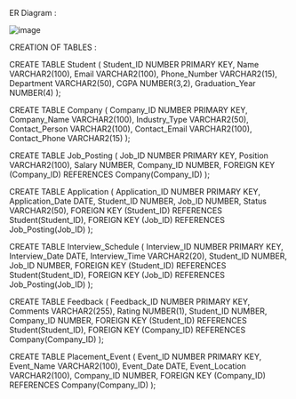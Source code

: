 ER Diagram :

![image](https://github.com/user-attachments/assets/890cbab4-86f1-4294-86bf-c8fca19a5495)

CREATION OF TABLES :


CREATE TABLE Student (
Student_ID NUMBER PRIMARY KEY, Name VARCHAR2(100),
Email VARCHAR2(100),
Phone_Number VARCHAR2(15), Department VARCHAR2(50), CGPA NUMBER(3,2),
Graduation_Year NUMBER(4)
);

CREATE TABLE Company (
Company_ID NUMBER PRIMARY KEY,
Company_Name VARCHAR2(100), Industry_Type VARCHAR2(50), Contact_Person VARCHAR2(100), Contact_Email VARCHAR2(100), Contact_Phone VARCHAR2(15)
);

CREATE TABLE Job_Posting ( Job_ID NUMBER PRIMARY KEY,
Position VARCHAR2(100), Salary NUMBER, Company_ID NUMBER,
FOREIGN KEY (Company_ID) REFERENCES
Company(Company_ID)
);

CREATE TABLE Application ( Application_ID NUMBER PRIMARY KEY, Application_Date DATE,
Student_ID NUMBER, Job_ID NUMBER, Status VARCHAR2(50),
FOREIGN KEY (Student_ID) REFERENCES
Student(Student_ID),
FOREIGN KEY (Job_ID) REFERENCES Job_Posting(Job_ID)
);
 
CREATE TABLE Interview_Schedule ( Interview_ID NUMBER PRIMARY KEY, Interview_Date DATE, Interview_Time VARCHAR2(20), Student_ID NUMBER,
Job_ID NUMBER,
FOREIGN KEY (Student_ID) REFERENCES
Student(Student_ID),
FOREIGN KEY (Job_ID) REFERENCES Job_Posting(Job_ID)
);


CREATE TABLE Feedback (
Feedback_ID NUMBER PRIMARY KEY,
Comments VARCHAR2(255), Rating NUMBER(1), Student_ID NUMBER, Company_ID NUMBER,
FOREIGN KEY (Student_ID) REFERENCES
Student(Student_ID),
FOREIGN KEY (Company_ID) REFERENCES
Company(Company_ID)
);

CREATE TABLE Placement_Event ( Event_ID NUMBER PRIMARY KEY,
Event_Name VARCHAR2(100), Event_Date DATE, Event_Location VARCHAR2(100), Company_ID NUMBER,
FOREIGN KEY (Company_ID) REFERENCES
Company(Company_ID)
);

